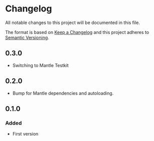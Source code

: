 # Changelog
All notable changes to this project will be documented in this file.

The format is based on [Keep a Changelog](http://keepachangelog.com/)
and this project adheres to [Semantic Versioning](http://semver.org/).

## 0.3.0

- Switching to Mantle Testkit

## 0.2.0

- Bump for Mantle dependencies and autoloading.

## 0.1.0

### Added
- First version
